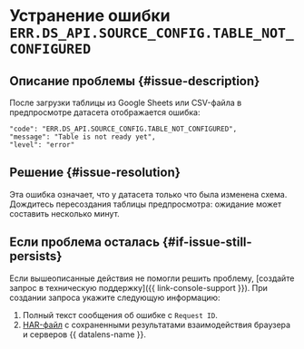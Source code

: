 # Устранение ошибки `ERR.DS_API.SOURCE_CONFIG.TABLE_NOT_CONFIGURED`


## Описание проблемы {#issue-description}

После загрузки таблицы из Google Sheets или CSV-файла в предпросмотре датасета отображается ошибка:

```
"code": "ERR.DS_API.SOURCE_CONFIG.TABLE_NOT_CONFIGURED",
"message": "Table is not ready yet",
"level": "error"
```

## Решение {#issue-resolution}

Эта ошибка означает, что у датасета только что была изменена схема. Дождитесь пересоздания таблицы предпросмотра: ожидание может составить несколько минут.

## Если проблема осталась {#if-issue-still-persists}

Если вышеописанные действия не помогли решить проблему, [создайте запрос в техническую поддержку]({{ link-console-support }}). При создании запроса укажите следующую информацию:

1. Полный текст сообщения об ошибке с `Request ID`.
1. [HAR-файл](../../../support/create-har.md) с сохраненными результатами взаимодействия браузера и серверов {{ datalens-name }}.
